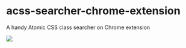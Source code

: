# acss-searcher-chrome-extension
A handy Atomic CSS class searcher on Chrome extension

![](https://media.giphy.com/media/26njNevgjqvFn1nUc/giphy.gif)
